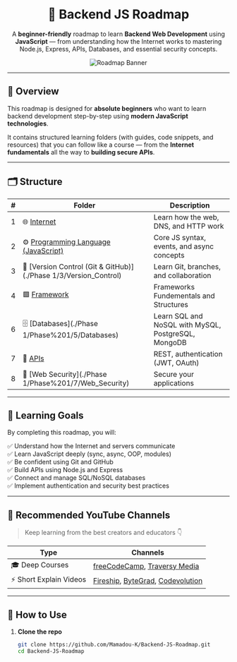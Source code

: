 <div align="center">

# 🧩 Backend JS Roadmap

A **beginner-friendly** roadmap to learn **Backend Web Development** using **JavaScript** — from understanding how the Internet works to mastering Node.js, Express, APIs, Databases, and essential security concepts.

![Roadmap Banner](./assets/roadmap-banner.png)

</div>

---

## 🚀 Overview

This roadmap is designed for **absolute beginners** who want to learn backend development step-by-step using **modern JavaScript technologies**.

It contains structured learning folders (with guides, code snippets, and resources) that you can follow like a course — from the **Internet fundamentals** all the way to **building secure APIs**.

---

## 🗂️ Structure

| # | Folder | Description |
|---|---------|-------------|
| 1 | 🌐 [Internet](./Phase%201/1/Internet) | Learn how the web, DNS, and HTTP work |
| 2 | ⚙️ [Programming Language (JavaScript)](./Phase%201/2/Programming_Language) | Core JS syntax, events, and async concepts |
| 3 | 🧭 [Version Control (Git & GitHub)](./Phase 1/3/Version_Control) | Learn Git, branches, and collaboration |
| 4 | 🟩 [Framework](./Phase%201/4/Frameworks) | Frameworks Fundementals and Structures |
| 6 | 🗄️ [Databases](./Phase 1/Phase%201/5/Databases) | Learn SQL and NoSQL with MySQL, PostgreSQL, MongoDB |
| 7 | 🔗 [APIs](./Phase%201/6/APIs) | REST, authentication (JWT, OAuth) |
| 8 | 🔐 [Web Security](./Phase 1/Phase%201/7/Web_Security) | Secure your applications |

---

## 📘 Learning Goals

By completing this roadmap, you will:

✅ Understand how the Internet and servers communicate  
✅ Learn JavaScript deeply (sync, async, OOP, modules)  
✅ Be confident using Git and GitHub  
✅ Build APIs using Node.js and Express  
✅ Connect and manage SQL/NoSQL databases  
✅ Implement authentication and security best practices  

---

## 🧠 Recommended YouTube Channels

> Keep learning from the best creators and educators 👇

| Type | Channels |
|------|-----------|
| 🎓 Deep Courses | [freeCodeCamp](https://www.youtube.com/c/Freecodecamp), [Traversy Media](https://www.youtube.com/c/TraversyMedia) |
| ⚡ Short Explain Videos | [Fireship](https://www.youtube.com/c/Fireship), [ByteGrad](https://www.youtube.com/c/ByteGrad), [Codevolution](https://www.youtube.com/c/Codevolution) |

---

## 🧩 How to Use

1. **Clone the repo**
   ```bash
   git clone https://github.com/Mamadou-K/Backend-JS-Roadmap.git
   cd Backend-JS-Roadmap
